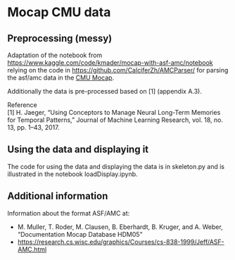 # Mocap CMU data

## Preprocessing (messy)

Adaptation of the notebook from https://www.kaggle.com/code/kmader/mocap-with-asf-amc/notebook relying on the code in https://github.com/CalciferZh/AMCParser/ for parsing the asf/amc data in the [CMU Mocap](http://mocap.cs.cmu.edu). 

Additionally the data is pre-processed based on [1] (appendix A.3).  

Reference  
[1] H. Jaeger, “Using Conceptors to Manage Neural Long-Term Memories for Temporal Patterns,” Journal of Machine Learning Research, vol. 18, no. 13, pp. 1–43, 2017.

## Using the data and displaying it

The code for using the data and displaying the data is in skeleton.py and is illustrated in the notebook loadDisplay.ipynb.



## Additional information

Information about the format ASF/AMC at: 

- M. Muller, T. Roder, M. Clausen, B. Eberhardt, B. Kruger, and A. Weber, “Documentation Mocap Database HDM05”
- https://research.cs.wisc.edu/graphics/Courses/cs-838-1999/Jeff/ASF-AMC.html